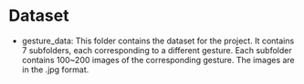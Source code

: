 # Dataset

- gesture_data: This folder contains the dataset for the project. It contains 7 subfolders, each corresponding to a different gesture. Each subfolder contains 100~200 images of the corresponding gesture. The images are in the .jpg format.
